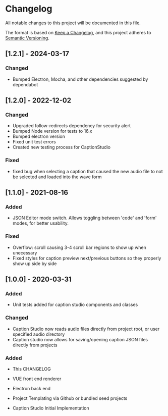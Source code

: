 # Changelog

All notable changes to this project will be documented in this file.

The format is based on [Keep a Changelog](https://keepachangelog.com/en/1.0.0/),
and this project adheres to [Semantic Versioning](https://semver.org/spec/v2.0.0.html).

## [1.2.1] - 2024-03-17

### Changed
- Bumped Electron, Mocha, and other dependencies suggested by dependabot

## [1.2.0] - 2022-12-02

### Changed

- Upgraded follow-redirects dependency for security alert
- Bumped Node version for tests to 16.x
- Bumped electron version
- Fixed unit test errors
- Created new testing process for CaptionStudio

### Fixed

- fixed bug when selecting a caption that caused the new audio file to not be selected and loaded into the wave form

## [1.1.0] - 2021-08-16

### Added

- JSON Editor mode switch. Allows toggling between 'code' and 'form' modes, for better usability.

### Fixed

- Overflow: scroll causing 3-4 scroll bar regions to show up when unecessary
- Fixed styles for caption preview next/previous buttons so they properly show up side by side

## [1.0.0] - 2020-03-31

### Added

- Unit tests added for caption studio components and classes

### Changed

- Caption Studio now reads audio files directly from project root, or user specified audio directory
- Caption studio now allows for saving/opening caption JSON files directly from projects

### Added

- This CHANGELOG

- VUE front end renderer
- Electron back end
- Project Templating via Github or bundled seed projects
- Caption Studio Initial Implementation
